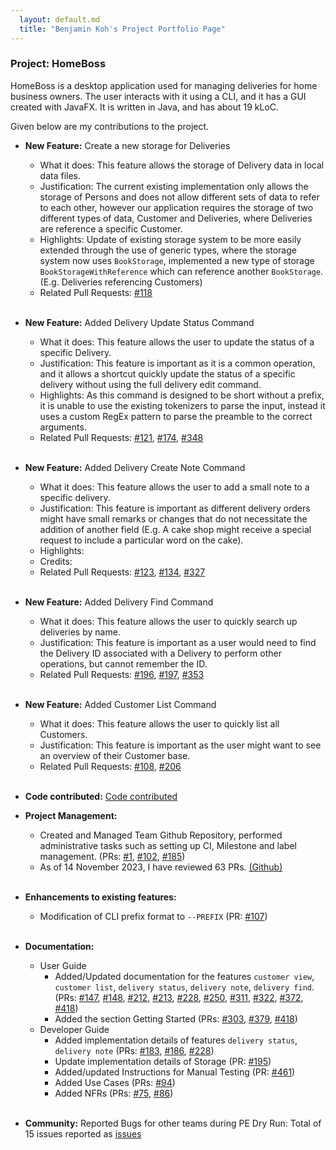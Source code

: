 ```yaml
---
  layout: default.md
  title: "Benjamin Koh's Project Portfolio Page"
---
```


### Project: HomeBoss

HomeBoss is a desktop application used for managing deliveries for home business owners.
The user interacts with it using a CLI, and it has a GUI created with JavaFX.
It is written in Java, and has about 19 kLoC.

Given below are my contributions to the project.

* **New Feature:** Create a new storage for Deliveries
  * What it does: This feature allows the storage of Delivery data in local data files.
  * Justification: The current existing implementation only allows the storage of Persons and does not allow different
    sets of data to refer to each other, however our application requires the storage of two different types of data, 
    Customer and Deliveries, where Deliveries are reference a specific Customer.
  * Highlights: Update of existing storage system to be more easily extended through the use of generic types, 
    where the storage system now uses `BookStorage`, implemented a new type of storage `BookStorageWithReference` 
    which can reference another `BookStorage`. (E.g. Deliveries referencing Customers)
  * Related Pull Requests: [#118](https://github.com/AY2324S1-CS2103T-T13-3/tp/pull/118) </br></br>

* **New Feature:** Added Delivery Update Status Command 
  * What it does: This feature allows the user to update the status of a specific Delivery.
  * Justification: This feature is important as it is a common operation, and it allows a shortcut quickly update 
    the status of a specific delivery without using the full delivery edit command.
  * Highlights: As this command is designed to be short without a prefix, it is unable to use the existing tokenizers 
    to parse the input, instead it uses a custom RegEx pattern to parse the preamble to the correct arguments.
  * Related Pull Requests: [#121](https://github.com/AY2324S1-CS2103T-T13-3/tp/pull/121), 
    [#174](https://github.com/AY2324S1-CS2103T-T13-3/tp/pull/174),
    [#348](https://github.com/AY2324S1-CS2103T-T13-3/tp/pull/348) </br></br>

* **New Feature:** Added Delivery Create Note Command
  * What it does: This feature allows the user to add a small note to a specific delivery.
  * Justification: This feature is important as different delivery orders might have small remarks or changes that do
    not necessitate the addition of another field (E.g. A cake shop might receive a special request to include a
    particular word on the cake).
  * Highlights:
  * Credits:
  * Related Pull Requests: [#123](https://github.com/AY2324S1-CS2103T-T13-3/tp/pull/123), 
    [#134](https://github.com/AY2324S1-CS2103T-T13-3/tp/pull/134),
    [#327](https://github.com/AY2324S1-CS2103T-T13-3/tp/pull/327) </br></br>

* **New Feature:** Added Delivery Find Command
  * What it does: This feature allows the user to quickly search up deliveries by name.
  * Justification: This feature is important as a user would need to find the Delivery ID associated with a Delivery
    to perform other operations, but cannot remember the ID.
  * Related Pull Requests: [#196](https://github.com/AY2324S1-CS2103T-T13-3/tp/pull/196), 
    [#197](https://github.com/AY2324S1-CS2103T-T13-3/tp/pull/197),
    [#353](https://github.com/AY2324S1-CS2103T-T13-3/tp/pull/353) </br></br>

* **New Feature:** Added Customer List Command
  * What it does: This feature allows the user to quickly list all Customers.
  * Justification: This feature is important as the user might want to see an overview of their Customer base. 
  * Related Pull Requests: [#108](https://github.com/AY2324S1-CS2103T-T13-3/tp/pull/108), 
    [#206](https://github.com/AY2324S1-CS2103T-T13-3/tp/pull/206)</br></br>

* **Code contributed:** [Code contributed](https://nus-cs2103-ay2324s1.github.io/tp-dashboard/?search=b-enguin&breakdown=true)

* **Project Management:**
  * Created and Managed Team Github Repository, performed administrative tasks such as setting up CI, Milestone and 
    label management. (PRs: [#1](https://github.com/AY2324S1-CS2103T-T13-3/tp/pull/1),
    [#102](https://github.com/AY2324S1-CS2103T-T13-3/tp/pull/102), 
    [#185](https://github.com/AY2324S1-CS2103T-T13-3/tp/pull/185))
  * As of 14 November 2023, I have reviewed 63 PRs. [(Github)](https://github.com/AY2324S1-CS2103T-T13-3/tp/pulls?q=is%3Apr+reviewed-by%3Ab-enguin+is%3Aclosed) </br></br>

* **Enhancements to existing features:**
  * Modification of CLI prefix format to `--PREFIX` (PR: [#107](https://github.com/AY2324S1-CS2103T-T13-3/tp/pull/107)) </br></br>

* **Documentation:**
  * User Guide
    * Added/Updated documentation for the features `customer view`, `customer list`, `delivery status`, `delivery note`,
      `delivery find`. (PRs: [#147](https://github.com/AY2324S1-CS2103T-T13-3/tp/pull/147), 
      [#148](https://github.com/AY2324S1-CS2103T-T13-3/tp/pull/148),
      [#212](https://github.com/AY2324S1-CS2103T-T13-3/tp/pull/212),
      [#213](https://github.com/AY2324S1-CS2103T-T13-3/tp/pull/213),
      [#228](https://github.com/AY2324S1-CS2103T-T13-3/tp/pull/228),
      [#250](https://github.com/AY2324S1-CS2103T-T13-3/tp/pull/250),
      [#311](https://github.com/AY2324S1-CS2103T-T13-3/tp/pull/311),
      [#322](https://github.com/AY2324S1-CS2103T-T13-3/tp/pull/322),
      [#372](https://github.com/AY2324S1-CS2103T-T13-3/tp/pull/372),
      [#418](https://github.com/AY2324S1-CS2103T-T13-3/tp/pull/418))
    * Added the section Getting Started (PRs: [#303](https://github.com/AY2324S1-CS2103T-T13-3/tp/pull/303),
      [#379](https://github.com/AY2324S1-CS2103T-T13-3/tp/pull/379),
      [#418](https://github.com/AY2324S1-CS2103T-T13-3/tp/pull/418))
  * Developer Guide
    * Added implementation details of features `delivery status`, `delivery note` 
      (PRs: [#183](https://github.com/AY2324S1-CS2103T-T13-3/tp/pull/183), 
      [#186](https://github.com/AY2324S1-CS2103T-T13-3/tp/pull/186),
      [#228](https://github.com/AY2324S1-CS2103T-T13-3/tp/pull/228))
    * Update implementation details of Storage (PR: [#195](https://github.com/AY2324S1-CS2103T-T13-3/tp/pull/195))
    * Added/updated Instructions for Manual Testing (PR: [#461](https://github.com/AY2324S1-CS2103T-T13-3/tp/pull/461))
    * Added Use Cases (PRs: [#94](https://github.com/AY2324S1-CS2103T-T13-3/tp/pull/94/files))
    * Added NFRs (PRs: [#75](https://github.com/AY2324S1-CS2103T-T13-3/tp/pull/75), 
      [#86](https://github.com/AY2324S1-CS2103T-T13-3/tp/pull/86))</br></br>

* **Community:**
  Reported Bugs for other teams during PE Dry Run: Total of 15 issues reported as [issues](https://github.com/B-enguin/ped/issues)
